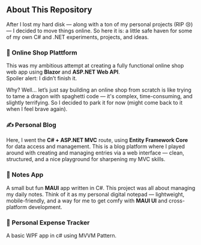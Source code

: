## About This Repository

After I lost my hard disk — along with a ton of my personal projects (RIP 😢) — I decided to move things online. So here it is: a little safe haven for some of my own C# and .NET experiments, projects, and ideas.

### 🛒 Online Shop Plattform

This was my ambitious attempt at creating a fully functional online shop web app using **Blazor** and **ASP.NET Web API**.  
Spoiler alert: I didn’t finish it.

Why? Well... let’s just say building an online shop from scratch is like trying to tame a dragon with spaghetti code — it's complex, time-consuming, and slightly terrifying. So I decided to park it for now (might come back to it when I feel brave again).

### ✍️ Personal Blog

Here, I went the **C# + ASP.NET MVC** route, using **Entity Framework Core** for data access and management. This is a blog platform where I played around with creating and managing entries via a web interface — clean, structured, and a nice playground for sharpening my MVC skills.

### 📝 Notes App

A small but fun **MAUI** app written in C#. This project was all about managing my daily notes. Think of it as my personal digital notepad — lightweight, mobile-friendly, and a way for me to get comfy with **MAUI UI** and cross-platform development.

### 📝 Personal Expense Tracker
A basic WPF app in c# using MVVM Pattern.
